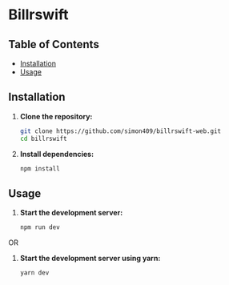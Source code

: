 # Billrswift


## Table of Contents

- [Installation](#installation)
- [Usage](#usage)

## Installation

1. **Clone the repository:**
    ```sh
    git clone https://github.com/simon409/billrswift-web.git
    cd billrswift
    ```

2. **Install dependencies:**
    ```sh
    npm install
    ```

## Usage

1. **Start the development server:**
    ```sh
    npm run dev
    ```
OR
1. **Start the development server using yarn:**
    ```sh
    yarn dev
    ```